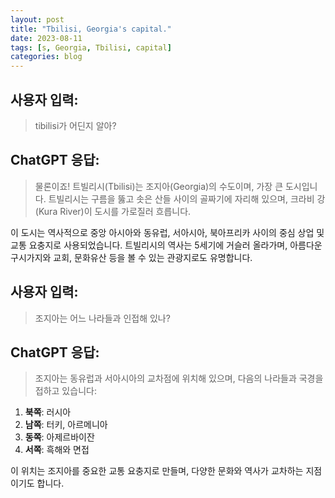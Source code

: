 ```yaml
---
layout: post
title: "Tbilisi, Georgia's capital."
date: 2023-08-11
tags: [s, Georgia, Tbilisi, capital]
categories: blog
---
```


## 사용자 입력:
> tibilisi가 어딘지 알아?

## ChatGPT 응답:
> 물론이죠! 트빌리시(Tbilisi)는 조지아(Georgia)의 수도이며, 가장 큰 도시입니다. 트빌리시는 구름을 뚫고 솟은 산들 사이의 골짜기에 자리해 있으며, 크라비 강(Kura River)이 도시를 가로질러 흐릅니다.

이 도시는 역사적으로 중앙 아시아와 동유럽, 서아시아, 북아프리카 사이의 중심 상업 및 교통 요충지로 사용되었습니다. 트빌리시의 역사는 5세기에 거슬러 올라가며, 아름다운 구시가지와 교회, 문화유산 등을 볼 수 있는 관광지로도 유명합니다.

## 사용자 입력:
> 조지아는 어느 나라들과 인접해 있나?

## ChatGPT 응답:
> 조지아는 동유럽과 서아시아의 교차점에 위치해 있으며, 다음의 나라들과 국경을 접하고 있습니다:

1. **북쪽**: 러시아
2. **남쪽**: 터키, 아르메니아
3. **동쪽**: 아제르바이잔
4. **서쪽**: 흑해와 면접

이 위치는 조지아를 중요한 교통 요충지로 만들며, 다양한 문화와 역사가 교차하는 지점이기도 합니다.

